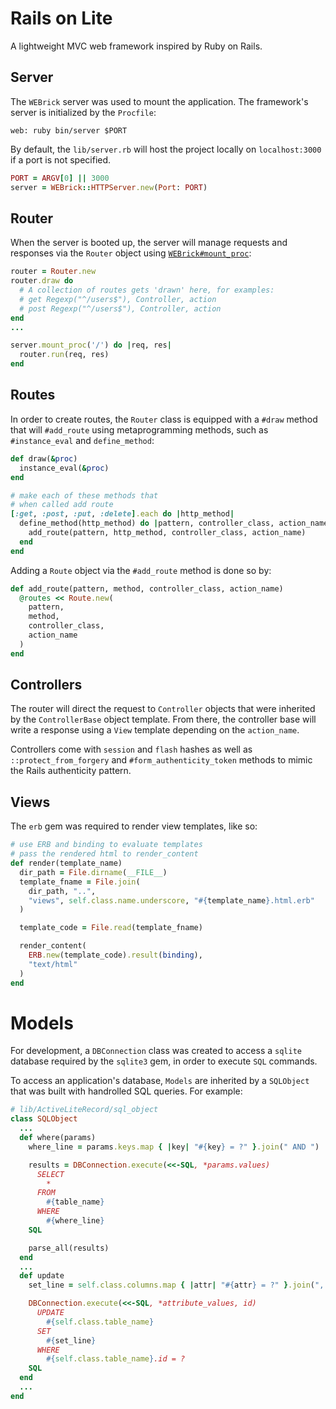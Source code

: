 # Rails on Lite

A lightweight MVC web framework inspired by Ruby on Rails.

## Server

The `WEBrick` server was used to mount the application. The framework's server is initialized by the `Procfile`:
```
web: ruby bin/server $PORT
```
By default, the `lib/server.rb` will host the project locally on `localhost:3000` if a port is not specified.
```ruby
PORT = ARGV[0] || 3000
server = WEBrick::HTTPServer.new(Port: PORT)
```

## Router

When the server is booted up, the server will manage requests and responses via the `Router` object using [`WEBrick#mount_proc`](https://ruby-doc.org/stdlib-2.0.0/libdoc/webrick/rdoc/WEBrick/HTTPServer.html#method-i-mount_proc):

```ruby
router = Router.new
router.draw do
  # A collection of routes gets 'drawn' here, for examples:
  # get Regexp("^/users$"), Controller, action
  # post Regexp("^/users$"), Controller, action
end
...

server.mount_proc('/') do |req, res|
  router.run(req, res)
end
```

## Routes

In order to create routes, the `Router` class is equipped with a `#draw` method that will `#add_route` using metaprogramming methods, such as `#instance_eval` and `define_method`:

```ruby
def draw(&proc)
  instance_eval(&proc)
end

# make each of these methods that
# when called add route
[:get, :post, :put, :delete].each do |http_method|
  define_method(http_method) do |pattern, controller_class, action_name|
    add_route(pattern, http_method, controller_class, action_name)
  end
end
```

Adding a `Route` object via the `#add_route` method is done so by:
```ruby
def add_route(pattern, method, controller_class, action_name)
  @routes << Route.new(
    pattern,
    method,
    controller_class,
    action_name
  )
end
```

## Controllers

The router will direct the request to `Controller` objects that were inherited by the `ControllerBase` object template. From there, the controller base will write a response using a `View` template depending on the `action_name`.

Controllers come with `session` and `flash` hashes as well as `::protect_from_forgery` and `#form_authenticity_token` methods to mimic the Rails authenticity pattern.

## Views

The `erb` gem was required to render view templates, like so:
```ruby
# use ERB and binding to evaluate templates
# pass the rendered html to render_content
def render(template_name)
  dir_path = File.dirname(__FILE__)
  template_fname = File.join(
    dir_path, "..",
    "views", self.class.name.underscore, "#{template_name}.html.erb"
  )

  template_code = File.read(template_fname)

  render_content(
    ERB.new(template_code).result(binding),
    "text/html"
  )
end
```

# Models

For development, a `DBConnection` class was created to access a `sqlite` database required by the `sqlite3` gem, in order to execute `SQL` commands.

To access an application's database, `Models` are inherited by a `SQLObject` that was built with handrolled SQL queries. For example:

```ruby
# lib/ActiveLiteRecord/sql_object
class SQLObject
  ...
  def where(params)
    where_line = params.keys.map { |key| "#{key} = ?" }.join(" AND ")

    results = DBConnection.execute(<<-SQL, *params.values)
      SELECT
        *
      FROM
        #{table_name}
      WHERE
        #{where_line}
    SQL

    parse_all(results)
  end
  ...
  def update
    set_line = self.class.columns.map { |attr| "#{attr} = ?" }.join(", ")

    DBConnection.execute(<<-SQL, *attribute_values, id)
      UPDATE
        #{self.class.table_name}
      SET
        #{set_line}
      WHERE
        #{self.class.table_name}.id = ?
    SQL
  end
  ...
end
```
